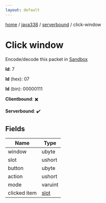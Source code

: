 ```yaml
---
layout: default
---
```


[home](/)  /  [java338](/protocol/java338)  /  [serverbound](/protocol/java338/serverbound)  /  click-window

# Click window

Encode/decode this packet in [Sandbox](../../../sandbox/java338#serverbound.click_window)

**Id**: 7

**Id** (hex): 07

**Id** (bin): 00000111

**Clientbound**: ✖️

**Serverbound**: ✔️

## Fields

Name | Type
---|---
window | ubyte
slot | ushort
button | ubyte
action | ushort
mode | varuint
clicked item | [slot](/protocol/java338/types/slot)
